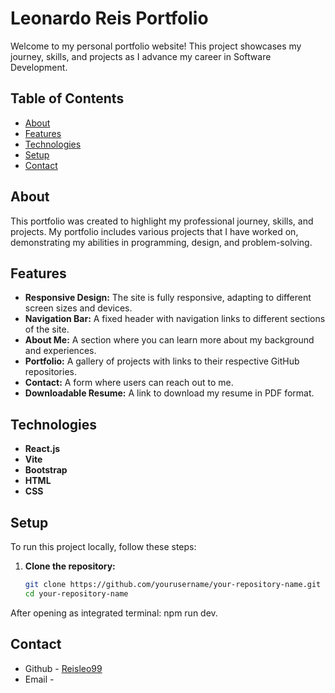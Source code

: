 # Leonardo Reis Portfolio

Welcome to my personal portfolio website! This project showcases my journey, skills, and projects as I advance my career in Software Development.

## Table of Contents

- [About](#about)
- [Features](#features)
- [Technologies](#technologies)
- [Setup](#setup)
- [Contact](#contact)

## About

This portfolio was created to highlight my professional journey, skills, and projects. My portfolio includes various projects that I have worked on, demonstrating my abilities in programming, design, and problem-solving.

## Features

- **Responsive Design:** The site is fully responsive, adapting to different screen sizes and devices.
- **Navigation Bar:** A fixed header with navigation links to different sections of the site.
- **About Me:** A section where you can learn more about my background and experiences.
- **Portfolio:** A gallery of projects with links to their respective GitHub repositories.
- **Contact:** A form where users can reach out to me.
- **Downloadable Resume:** A link to download my resume in PDF format.

## Technologies

- **React.js**
- **Vite**
- **Bootstrap**
- **HTML**
- **CSS**

## Setup

To run this project locally, follow these steps:

1. **Clone the repository:**

   ```bash
   git clone https://github.com/yourusername/your-repository-name.git
   cd your-repository-name
After opening as integrated terminal: npm run dev.

## Contact

* Github - [Reisleo99](https://github.com/Reisleo99)
* Email - [](leonardo.ao.reis@gmail.com)
